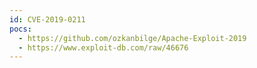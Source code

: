 ```yaml
---
id: CVE-2019-0211
pocs:
  - https://github.com/ozkanbilge/Apache-Exploit-2019
  - https://www.exploit-db.com/raw/46676
---
```

